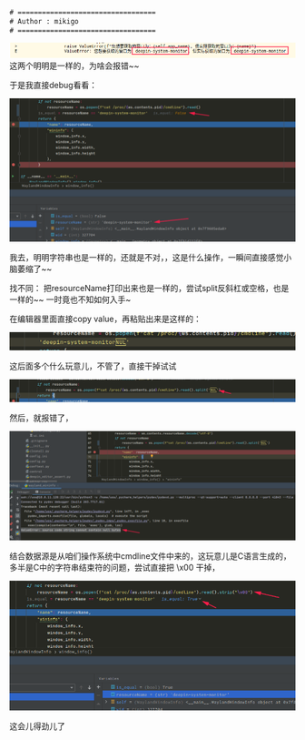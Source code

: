 ```shell
# ==================================
# Author : mikigo
# ==================================
```

![img](../img/faq/企业微信截图_17028676465027(1).png)
这两个明明是一样的，为啥会报错~~

于是我直接debug看看：

![img](../img/faq/企业微信截图_17028678224647(1).png)

我去，明明字符串也是一样的，还就是不对，，这是什么操作，一瞬间直接感觉小脑萎缩了~~

找不同：
把resourceName打印出来也是一样的，尝试split反斜杠或空格，也是一样的~~ 一时竟也不知如何入手~

在编辑器里面直接copy value，再粘贴出来是这样的：

![img](../img/faq/企业微信截图_17028701769686.png)

这后面多个什么玩意儿，不管了，直接干掉试试

![img](../img/faq/企业微信截图_1702870246483.png)

然后，就报错了，

![img](../img/faq/企业微信截图_17028702978387.png)

结合数据源是从咱们操作系统中cmdline文件中来的，这玩意儿是C语言生成的，多半是C中的字符串结束符的问题，尝试直接把 \x00 干掉，

![img](../img/faq/企业微信截图_17028707157063.png)

这会儿得劲儿了